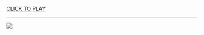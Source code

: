 
<a href="https://premium76.site?title=pokemon_unblocked_games&ref=13M">CLICK TO PLAY</a></h3>
<hr>

<a href="https://premium76.site?title=pokemon_unblocked_games&ref=13M"><img src="https://clearcache.store/games.png"></a>



